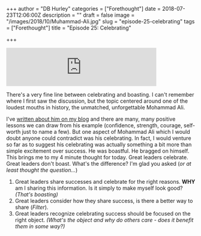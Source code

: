 +++
author = "DB Hurley"
categories = ["Forethought"]
date = 2018-07-23T12:06:00Z
description = ""
draft = false
image = "/images/2018/10/Muhammad-Ali.jpg"
slug = "episode-25-celebrating"
tags = ["Forethought"]
title = "Episode 25: Celebrating"

+++


<iframe src="https://anchor.fm/forethought/embed/episodes/Episode-25-Celebrating-e1ro1e" height="102px" width="400px" frameborder="0" scrolling="no"></iframe>

There's a very fine line between celebrating and boasting. I can't remember where I first saw the discussion, but the topic centered around one of the loudest mouths in history, the unmatched, unforgettable Mohammad Ali.

I've [written about him on my blog](http://dbhurley.com/the-greatest-at-personal-branding/) and there are many, many positive lessons we can draw from his example (confidence, strength, courage, self-worth just to name a few). But one aspect of Mohammad Ali which I would doubt anyone could contradict was his celebrating. In fact, I would venture so far as to suggest his celebrating was actually something a bit more than simple excitement over success. He was boastful. He bragged on himself. This brings me to my 4 minute thought for today. Great leaders celebrate. Great leaders don't boast. What's the difference? I'm glad you asked (_or at least thought the question..._)

1. Great leaders share successes and celebrate for the right reasons. **WHY** am I sharing this information. Is it simply to make myself look good? _(That's boasting)_
2. Great leaders consider how they share success, is there a better way to share (_Filter_).
3. Great leaders recognize celebrating success should be focused on the right object. _(What's the object and why do others care - does it benefit them in some way?)_

